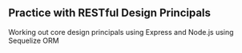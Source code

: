 ## Practice with RESTful Design Principals

Working out core design principals using Express and Node.js using Sequelize ORM
